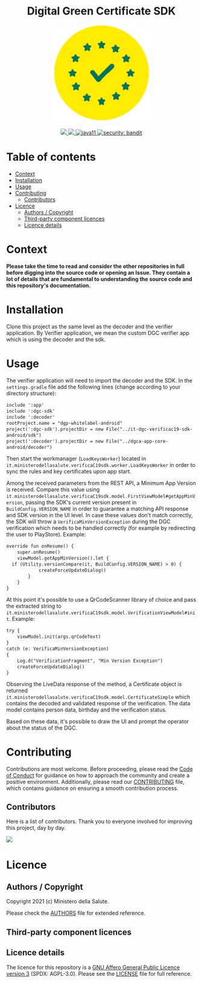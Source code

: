 
<h1 align="center">Digital Green Certificate SDK</h1>  
  
<div align="center">  
<img width="256" height="256" src="img/logo-dcg.png">  
</div>  
  
<br />  
<div align="center">  
    <!-- CoC -->  
    <a href="CODE_OF_CONDUCT.md">  
      <img src="https://img.shields.io/badge/Contributor%20Covenant-v2.0%20adopted-ff69b4.svg" />  
    </a>  
    <a href="CODE_OF_CONDUCT.md">  
      <img src="https://img.shields.io/badge/badge-green.svg" />  
    </a>  
    <a href="/">  
      <img alt="java11"  
      src="https://img.shields.io/badge/badge-red.svg">  
    </a>  
    <a href="/">  
      <img alt="security: bandit"  
      src="https://img.shields.io/badge/badge-yellow.svg">  
    </a>  
</div>  
  
  
# Table of contents  
  
- [Context](#context)  
- [Installation](#installation)  
- [Usage](#usage)  
- [Contributing](#contributing)  
  - [Contributors](#contributors)  
- [Licence](#licence)  
  - [Authors / Copyright](#authors--copyright)  
  - [Third-party component licences](#third-party-component-licences)  
  - [Licence details](#licence-details)  
  
  
# Context  
  
**Please take the time to read and consider the other repositories in full before digging into the source code or opening an Issue. They contain a lot of details that are fundamental to understanding the source code and this repository's documentation.**  
  
# Installation  
  Clone this project as the same level as the decoder and the verifier application. By Verifier application, we mean the custom DGC verifier app which is using the decoder and the sdk.

###   

# Usage  

  The verifier application will need to import the decoder and the SDK.
  In the `settings.gradle` file add the following lines (change according to your directory structure):

    include ':app'  
    include ':dgc-sdk'  
    include ':decoder'  
    rootProject.name = "dgp-whitelabel-android"  
    project(':dgc-sdk').projectDir = new File("../it-dgc-verificac19-sdk-android/sdk")  
    project(':decoder').projectDir = new File("../dgca-app-core-android/decoder")

Then start the workmanager (`LoadKeysWorker`) located in `it.ministerodellasalute.verificaC19sdk.worker.LoadKeysWorker` in order to sync the rules and key certificates upon app start.

Among the received parameters from the REST API, a Minimum App Version is received. Compare this value using `it.ministerodellasalute.verificaC19sdk.model.FirstViewModel#getAppMinVersion`,
passing the SDK's current version present in `BuildConfig.VERSION_NAME` in order to guarantee a matching API response and SDK version in the UI level. In case these values don't match correctly, the SDK will throw a `VerificaMinVersionException` during the DGC verification which needs to be handled correctly (for example by redirecting the user to PlayStore).
Example:

    override fun onResume() {  
        super.onResume()  
        viewModel.getAppMinVersion().let {  
      if (Utility.versionCompare(it, BuildConfig.VERSION_NAME) > 0) {  
                createForceUpdateDialog()  
            }  
        }  
    }


At this point it's possible to use a QrCodeScanner library of choice and pass the extracted string to `it.ministerodellasalute.verificaC19sdk.model.VerificationViewModel#init`.
Example:

    try {  
        viewModel.init(args.qrCodeText)  
    }  
    catch (e: VerificaMinVersionException)  
    {  
        Log.d("VerificationFragment", "Min Version Exception")  
        createForceUpdateDialog()  
    }


Observing the LiveData response of the method, a Certificate object is returned `it.ministerodellasalute.verificaC19sdk.model.CertificateSimple` which contains the decoded and validated response of the verification. The data model contains person data, birthday and the verification status.

Based on these data, it's possible to draw the UI and prompt the operator about the status of the DGC.

  
# Contributing  
Contributions are most welcome. Before proceeding, please read the [Code of Conduct](./CODE_OF_CONDUCT.md) for guidance on how to approach the community and create a positive environment. Additionally, please read our [CONTRIBUTING](./CONTRIBUTING.md) file, which contains guidance on ensuring a smooth contribution process.  
  
## Contributors  
Here is a list of contributors. Thank you to everyone involved for improving this project, day by day.  
  
<a href="https://github.com/REPO(Ex. ministero-salute/it-eucert-gateway-client)">  
  <img  
  src="https://contributors-img.web.app/image?repo=REPO(Ex. ministero-salute/it-eucert-gateway-client)"  
  />  
</a>  
  
# Licence  
  
## Authors / Copyright  
  
Copyright 2021 (c) Ministero della Salute.  
  
Please check the [AUTHORS](AUTHORS) file for extended reference.  
  
## Third-party component licences  
  
## Licence details  
  
The licence for this repository is a [GNU Affero General Public Licence version 3](https://www.gnu.org/licenses/agpl-3.0.html) (SPDX: AGPL-3.0). Please see the [LICENSE](LICENSE) file for full reference.
